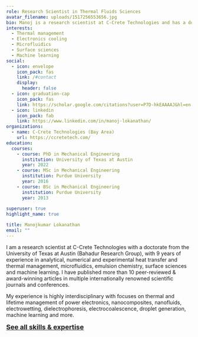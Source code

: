```yaml
---
role: Research Scientist in Thermal Fluids Sciences
avatar_filename: uploads/1517256553656.jpg
bio: Manoj is a research scientist at C-Crete Technologies and has a doctorate from the University of Texas at Austin. His research expertise encompasses the fields of power electronics management, two-phase flow, thermal sciences, microfluidics, emulsion chemistry, surface sciences and machine learning.
interests:
  - Thermal management
  - Electronics cooling
  - Microfluidics
  - Surface sciences
  - Machine learning
social:
  - icon: envelope
    icon_pack: fas
    link: /#contact
    display:
      header: false
  - icon: graduation-cap
    icon_pack: fas
    link: https://scholar.google.com/citations?user=P7D-hkEAAAAJ&hl=en
  - icon: linkedin
    icon_pack: fab
    link: https://www.linkedin.com/in/manoj-lokanathan/
organizations:
  - name: C-Crete Technologies (Bay Area)
    url: https://ccretetech.com/
education:
  courses:
    - course: PhD in Mechanical Engineering
      institution: University of Texas at Austin
      year: 2022
    - course: MSc in Mechanical Engineering
      institution: Purdue University
      year: 2016
    - course: BSc in Mechanical Engineering
      institution: Purdue University
      year: 2013
      
superuser: true
highlight_name: true

title: Manojkumar Lokanathan
email: ""
---
```

I am a research scientist at C-Crete Technologies with a doctorate from the University of Texas at Austin (Bahadur Research Group), with 9 years of experience in analytical, numerical and experimental
heat transfer and thermal management, microfluidics, emulsion chemistry, surface sciences and machine learning.
I have published more than 10 peer-reviewed & award-winning articles in multiple internationally renowned scientific journals and conferences.

My experience is highly interdisciplinary with focuses on thermal and lifetime management of power electronics, nanocomposites, nanofluids, 
electrowetting, dielectrophoresis, electrocoalescence, droplet generation, machine learning and more.

 <ins><font size="4.5"> **[See all skills & expertise](./skillsandexpertise/)** </font><ins>
